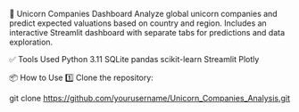 🦄 Unicorn Companies Dashboard
Analyze global unicorn companies and predict expected valuations based on country and region. Includes an interactive Streamlit dashboard with separate tabs for predictions and data exploration.

✅ Tools Used
Python 3.11
SQLite
pandas
scikit-learn
Streamlit
Plotly

📦 How to Use
1️⃣ Clone the repository:

git clone https://github.com/yourusername/Unicorn_Companies_Analysis.git
